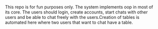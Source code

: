 This repo is for fun purposes only. The system implements oop in most of its core. The users should login, create accounts, start chats with other users and be able to chat freely with the users.Creation of tables is automated here where two users that want to chat have a table.
